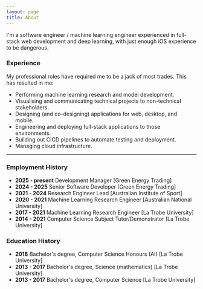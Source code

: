 ```yaml
---
layout: page
title: About
---
```


I'm a software engineer / machine learning engineer experienced in full-stack web development and deep learning, with just enough iOS experience to be dangerous.

### Experience

My professional roles have required me to be a jack of most trades. This has resulted in me:

- Performing machine learning research and model development.
- Visualising and communicating technical projects to non-technical stakeholders.
- Designing (and co-designing) applications for web, desktop, and mobile.
- Engineering and deploying full-stack applications to those environments.
- Building out CICD pipelines to automate testing and deployment.
- Managing cloud infrastructure.

---

### Employment History

- **2025 - present** Development Manager [Green Energy Trading]
- **2024 - 2025** Senior Software Developer [Green Energy Trading]
- **2021 - 2024** Research Engineer Lead [Australian Institute of Sport]
- **2020 - 2021** Machine Learning Research Engineer [Australian National University]
- **2017 - 2021** Machine Learning Research Engineer [La Trobe University]
- **2014 - 2021** Computer Science Subject Tutor/Demonstrator [La Trobe University]

### Education History

- **2018** Bachelor's degree, Computer Science Honours (AI) [La Trobe University]
- **2013 - 2017** Bachelor's degree, Science (mathematics) [La Trobe University]
- **2013 - 2017** Bachelor's degree, Computer Science [La Trobe University]


